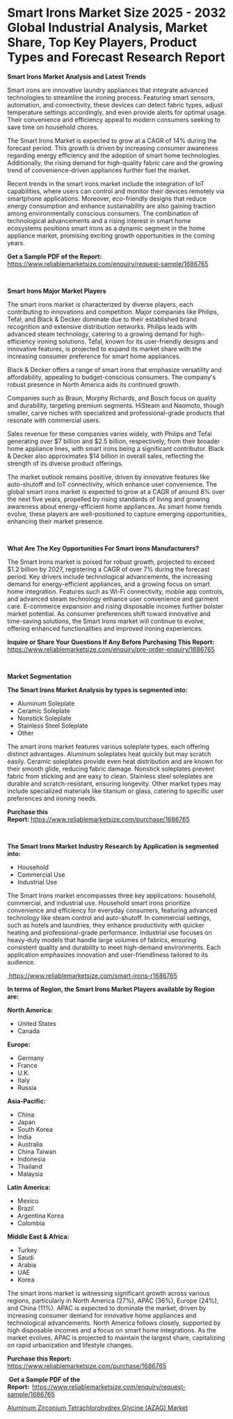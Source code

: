 <p><h1>Smart Irons Market Size 2025 - 2032 Global Industrial Analysis, Market Share, Top Key Players, Product Types and Forecast Research Report</h1></p><p><strong>Smart Irons Market Analysis and Latest Trends</strong></p>
<p><p>Smart irons are innovative laundry appliances that integrate advanced technologies to streamline the ironing process. Featuring smart sensors, automation, and connectivity, these devices can detect fabric types, adjust temperature settings accordingly, and even provide alerts for optimal usage. Their convenience and efficiency appeal to modern consumers seeking to save time on household chores.</p><p>The Smart Irons Market is expected to grow at a CAGR of 14% during the forecast period. This growth is driven by increasing consumer awareness regarding energy efficiency and the adoption of smart home technologies. Additionally, the rising demand for high-quality fabric care and the growing trend of convenience-driven appliances further fuel the market. </p><p>Recent trends in the smart irons market include the integration of IoT capabilities, where users can control and monitor their devices remotely via smartphone applications. Moreover, eco-friendly designs that reduce energy consumption and enhance sustainability are also gaining traction among environmentally conscious consumers. The combination of technological advancements and a rising interest in smart home ecosystems positions smart irons as a dynamic segment in the home appliance market, promising exciting growth opportunities in the coming years.</p></p>
<p><strong>Get a Sample PDF of the Report:&nbsp;</strong> <a href="https://www.reliablemarketsize.com/enquiry/request-sample/1686765?utm_campaign=2444&utm_medium=2&utm_source=Github&utm_content=ia&utm_term=26032025&utm_id=smart-irons">https://www.reliablemarketsize.com/enquiry/request-sample/1686765</a></p>
<p>&nbsp;</p>
<p><strong>Smart Irons Major Market Players</strong></p>
<p><p>The smart irons market is characterized by diverse players, each contributing to innovations and competition. Major companies like Philips, Tefal, and Black & Decker dominate due to their established brand recognition and extensive distribution networks. Philips leads with advanced steam technology, catering to a growing demand for high-efficiency ironing solutions. Tefal, known for its user-friendly designs and innovative features, is projected to expand its market share with the increasing consumer preference for smart home appliances. </p><p>Black & Decker offers a range of smart irons that emphasize versatility and affordability, appealing to budget-conscious consumers. The company's robust presence in North America aids its continued growth. </p><p>Companies such as Braun, Morphy Richards, and Bosch focus on quality and durability, targeting premium segments. HiSteam and Naomoto, though smaller, carve niches with specialized and professional-grade products that resonate with commercial users. </p><p>Sales revenue for these companies varies widely, with Philips and Tefal generating over $7 billion and $2.5 billion, respectively, from their broader home appliance lines, with smart irons being a significant contributor. Black & Decker also approximates $14 billion in overall sales, reflecting the strength of its diverse product offerings.</p><p>The market outlook remains positive, driven by innovative features like auto-shutoff and IoT connectivity, which enhance user convenience. The global smart irons market is expected to grow at a CAGR of around 8% over the next five years, propelled by rising standards of living and growing awareness about energy-efficient home appliances. As smart home trends evolve, these players are well-positioned to capture emerging opportunities, enhancing their market presence.</p></p>
<p>&nbsp;</p>
<p><strong>What Are The Key Opportunities For Smart Irons Manufacturers?</strong></p>
<p><p>The Smart Irons market is poised for robust growth, projected to exceed $1.2 billion by 2027, registering a CAGR of over 7% during the forecast period. Key drivers include technological advancements, the increasing demand for energy-efficient appliances, and a growing focus on smart home integration. Features such as Wi-Fi connectivity, mobile app controls, and advanced steam technology enhance user convenience and garment care. E-commerce expansion and rising disposable incomes further bolster market potential. As consumer preferences shift toward innovative and time-saving solutions, the Smart Irons market will continue to evolve, offering enhanced functionalities and improved ironing experiences.</p></p>
<p><strong>Inquire or Share Your Questions If Any Before Purchasing This Report:</strong> <a href="https://www.reliablemarketsize.com/enquiry/pre-order-enquiry/1686765?utm_campaign=2444&utm_medium=2&utm_source=Github&utm_content=ia&utm_term=26032025&utm_id=smart-irons">https://www.reliablemarketsize.com/enquiry/pre-order-enquiry/1686765</a></p>
<p>&nbsp;</p>
<p><strong>Market Segmentation</strong></p>
<p><strong>The Smart Irons Market Analysis by types is segmented into:</strong></p>
<p><ul><li>Aluminum Soleplate</li><li>Ceramic Soleplate</li><li>Nonstick Soleplate</li><li>Stainless Steel Soleplate</li><li>Other</li></ul></p>
<p><p>The smart irons market features various soleplate types, each offering distinct advantages. Aluminum soleplates heat quickly but may scratch easily. Ceramic soleplates provide even heat distribution and are known for their smooth glide, reducing fabric damage. Nonstick soleplates prevent fabric from sticking and are easy to clean. Stainless steel soleplates are durable and scratch-resistant, ensuring longevity. Other market types may include specialized materials like titanium or glass, catering to specific user preferences and ironing needs.</p></p>
<p><strong>Purchase this Report:&nbsp;</strong><a href="https://www.reliablemarketsize.com/purchase/1686765?utm_campaign=2444&utm_medium=2&utm_source=Github&utm_content=ia&utm_term=26032025&utm_id=smart-irons">https://www.reliablemarketsize.com/purchase/1686765</a></p>
<p>&nbsp;</p>
<p><strong>The Smart Irons Market Industry Research by Application is segmented into:</strong></p>
<p><ul><li>Household</li><li>Commercial Use</li><li>Industrial Use</li></ul></p>
<p><p>The Smart Irons market encompasses three key applications: household, commercial, and industrial use. Household smart irons prioritize convenience and efficiency for everyday consumers, featuring advanced technology like steam control and auto-shutoff. In commercial settings, such as hotels and laundries, they enhance productivity with quicker heating and professional-grade performance. Industrial use focuses on heavy-duty models that handle large volumes of fabrics, ensuring consistent quality and durability to meet high-demand environments. Each application emphasizes innovation and user-friendliness tailored to its audience.</p></p>
<p><a href="https://www.reliablemarketsize.com/smart-irons-r1686765?utm_campaign=2444&utm_medium=2&utm_source=Github&utm_content=ia&utm_term=26032025&utm_id=smart-irons">&nbsp;https://www.reliablemarketsize.com/smart-irons-r1686765</a></p>
<p><strong>In terms of Region, the Smart Irons Market Players available by Region are:</strong></p>
<p>
    <p> <strong> North America: </strong>
        <ul>
            <li>United States</li>
            <li>Canada</li>
        </ul>
        </p> 
    <p> <strong> Europe: </strong>
        <ul>
            <li>Germany</li>
            <li>France</li>
            <li>U.K.</li>
            <li>Italy</li>
            <li>Russia</li>
        </ul>
        </p> 
    <p> <strong> Asia-Pacific: </strong>
        <ul>
            <li>China</li>
            <li>Japan</li>
            <li>South Korea</li>
            <li>India</li>
            <li>Australia</li>
            <li>China Taiwan</li>
            <li>Indonesia</li>
            <li>Thailand</li>
            <li>Malaysia</li>
        </ul>
        </p> 
    <p> <strong> Latin America: </strong>
        <ul>
            <li>Mexico</li>
            <li>Brazil</li>
            <li>Argentina Korea</li>
            <li>Colombia</li>
        </ul>
        </p> 
    <p> <strong> Middle East & Africa: </strong>
        <ul>
            <li>Turkey</li>
            <li>Saudi</li>
            <li>Arabia</li>
            <li>UAE</li>
            <li>Korea</li>
        </ul>
    </p>
    </p>
<p><p>The smart irons market is witnessing significant growth across various regions, particularly in North America (27%), APAC (36%), Europe (24%), and China (11%). APAC is expected to dominate the market, driven by increasing consumer demand for innovative home appliances and technological advancements. North America follows closely, supported by high disposable incomes and a focus on smart home integrations. As the market evolves, APAC is projected to maintain the largest share, capitalizing on rapid urbanization and lifestyle changes.</p></p>
<p><strong>Purchase this Report: </strong><a href="https://www.reliablemarketsize.com/purchase/1686765?utm_campaign=2444&utm_medium=2&utm_source=Github&utm_content=ia&utm_term=26032025&utm_id=smart-irons">https://www.reliablemarketsize.com/purchase/1686765</a></p>
<p>&nbsp;<strong>Get a Sample PDF of the Report:&nbsp;&nbsp;</strong><a href="https://www.reliablemarketsize.com/enquiry/request-sample/1686765?utm_campaign=2444&utm_medium=2&utm_source=Github&utm_content=ia&utm_term=26032025&utm_id=smart-irons">https://www.reliablemarketsize.com/enquiry/request-sample/1686765</a></p>
<p><strong></strong></p>
<p><p><a href="https://github.com/manesros8/Market-Research-Report-List-1/blob/main/aluminum-zirconium-tetrachlorohydrex-glycine-azag-market.md?utm_campaign=2444&utm_medium=2&utm_source=Github&utm_content=ia&utm_term=26032025&utm_id=smart-irons">Aluminum Zirconium Tetrachlorohydrex Glycine (AZAG) Market</a></p></p>